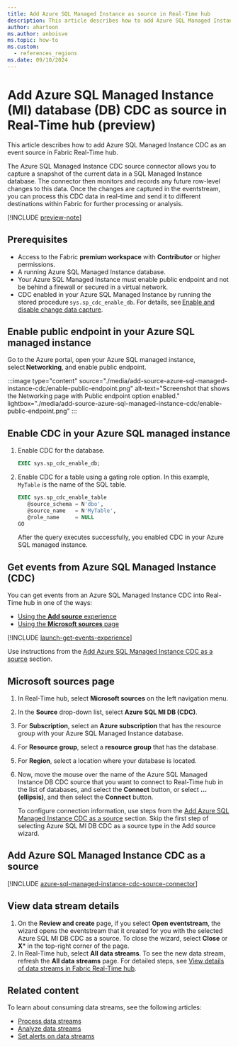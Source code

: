 ```yaml
---
title: Add Azure SQL Managed Instance as source in Real-Time hub
description: This article describes how to add Azure SQL Managed Instance Change Data Capture (CDC) as an event source in Fabric Real-Time hub.
author: ahartoon
ms.author: anboisve
ms.topic: how-to
ms.custom:
  - references_regions
ms.date: 09/10/2024
---
```


# Add Azure SQL Managed Instance (MI) database (DB) CDC as source in Real-Time hub (preview)

This article describes how to add Azure SQL Managed Instance CDC as an event source in Fabric Real-Time hub.

The Azure SQL Managed Instance CDC source connector allows you to capture a snapshot of the current data in a SQL Managed Instance database. The connector then monitors and records any future row-level changes to this data. Once the changes are captured in the eventstream, you can process this CDC data in real-time and send it to different destinations within Fabric for further processing or analysis.

[!INCLUDE [preview-note](./includes/preview-note.md)]

## Prerequisites 

- Access to the Fabric **premium workspace** with **Contributor** or higher permissions.
- A running Azure SQL Managed Instance database. 
- Your Azure SQL Managed Instance must enable public endpoint and not be behind a firewall or secured in a virtual network. 
- CDC enabled in your Azure SQL Managed Instance by running the stored procedure `sys.sp_cdc_enable_db`. For details, see [Enable and disable change data capture](/sql/relational-databases/track-changes/enable-and-disable-change-data-capture-sql-server). 

## Enable public endpoint in your Azure SQL managed instance 

Go to the Azure portal, open your Azure SQL managed instance, select **Networking**, and enable public endpoint.

:::image type="content" source="./media/add-source-azure-sql-managed-instance-cdc/enable-public-endpoint.png" alt-text="Screenshot that shows the Networking page with Public endpoint option enabled." lightbox="./media/add-source-azure-sql-managed-instance-cdc/enable-public-endpoint.png" :::


## Enable CDC in your Azure SQL managed instance

1. Enable CDC for the database.     
        
   ```sql
   EXEC sys.sp_cdc_enable_db; 
   ```
2. Enable CDC for a table using a gating role option. In this example, `MyTable` is the name of the SQL table. 

    ```sql            
    EXEC sys.sp_cdc_enable_table 
       @source_schema = N'dbo', 
       @source_name   = N'MyTable', 
       @role_name     = NULL 
    GO 
    ```

    After the query executes successfully, you enabled CDC in your Azure SQL managed instance.

## Get events from Azure SQL Managed Instance (CDC)
You can get events from an Azure SQL Managed Instance CDC into Real-Time hub in one of the ways:

- [Using the **Add source** experience](#data-sources-page)
- [Using the **Microsoft sources** page](#microsoft-sources-page)

[!INCLUDE [launch-get-events-experience](./includes/launch-get-events-experience.md)]

Use instructions from the [Add Azure SQL Managed Instance CDC as a source](#add-azure-sql-managed-instance-cdc-as-a-source) section. 

## Microsoft sources page

1. In Real-Time hub, select **Microsoft sources** on the left navigation menu.
1. In the **Source** drop-down list, select **Azure SQL MI DB (CDC)**. 
1. For **Subscription**, select an **Azure subscription** that has the resource group with your Azure SQL Managed Instance database.
1. For **Resource group**, select a **resource group** that has the database.
1. For **Region**, select a location where your database is located. 
1. Now, move the mouse over the name of the Azure SQL Managed Instance DB CDC source that you want to connect to Real-Time hub in the list of databases, and select the **Connect** button, or select **... (ellipsis)**, and then select the **Connect** button. 

    To configure connection information, use steps from the [Add Azure SQL Managed Instance CDC as a source](#add-azure-sql-managed-instance-cdc-as-a-source) section. Skip the first step of selecting Azure SQL MI DB CDC as a source type in the Add source wizard.

## Add Azure SQL Managed Instance CDC as a source

[!INCLUDE [azure-sql-managed-instance-cdc-source-connector](../real-time-intelligence/event-streams/includes/azure-sql-managed-instance-cdc-source-connector.md)]

## View data stream details

1. On the **Review and create** page, if you select **Open eventstream**, the wizard opens the eventstream that it created for you with the selected Azure SQL MI DB CDC as a source. To close the wizard, select **Close** or **X*** in the top-right corner of the page.
1. In Real-Time hub, select **All data streams**. To see the new data stream, refresh the **All data streams** page. For detailed steps, see [View details of data streams in Fabric Real-Time hub](view-data-stream-details.md).

## Related content
To learn about consuming data streams, see the following articles:

- [Process data streams](process-data-streams-using-transformations.md)
- [Analyze data streams](analyze-data-streams-using-kql-table-queries.md)
- [Set alerts on data streams](set-alerts-data-streams.md)
